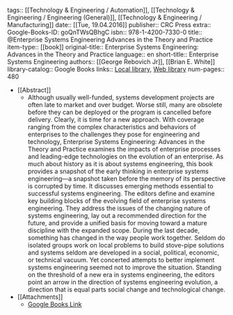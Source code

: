 tags:: [[Technology & Engineering / Automation]], [[Technology & Engineering / Engineering (General)]], [[Technology & Engineering / Manufacturing]]
date:: [[Tue, 19.04.2016]]
publisher:: CRC Press
extra:: Google-Books-ID: goQnTWsQBhgC
isbn:: 978-1-4200-7330-0
title:: @Enterprise Systems Engineering Advances in the Theory and Practice
item-type:: [[book]]
original-title:: Enterprise Systems Engineering: Advances in the Theory and Practice
language:: en
short-title:: Enterprise Systems Engineering
authors:: [[George Rebovich Jr]], [[Brian E. White]]
library-catalog:: Google Books
links:: [Local library](zotero://select/library/items/N699Z3JB), [Web library](https://www.zotero.org/users/6520516/items/N699Z3JB)
num-pages:: 480

- [[Abstract]]
	- Although usually well-funded, systems development projects are often late to market and over budget. Worse still, many are obsolete before they can be deployed or the program is cancelled before delivery. Clearly, it is time for a new approach. With coverage ranging from the complex characteristics and behaviors of enterprises to the challenges they pose for engineering and technology, Enterprise Systems Engineering: Advances in the Theory and Practice examines the impacts of enterprise processes and leading-edge technologies on the evolution of an enterprise.  As much about history as it is about systems engineering, this book provides a snapshot of the early thinking in enterprise systems engineering—a snapshot taken before the memory of its perspective is corrupted by time. It discusses emerging methods essential to successful systems engineering. The editors define and examine key building blocks of the evolving field of enterprise systems engineering. They address the issues of the changing nature of systems engineering, lay out a recommended direction for the future, and provide a unified basis for moving toward a mature discipline with the expanded scope.  During the last decade, something has changed in the way people work together. Seldom do isolated groups work on local problems to build stove-pipe solutions and systems seldom are developed in a social, political, economic, or technical vacuum. Yet concerted attempts to better implement systems engineering seemed not to improve the situation. Standing on the threshold of a new era in systems engineering, the editors point an arrow in the direction of systems engineering evolution, a direction that is equal parts social change and technological change.
- [[Attachments]]
	- [Google Books Link](https://books.google.ae/books?id=goQnTWsQBhgC)